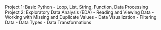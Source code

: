 Project 1: Basic Python - Loop, List, String, Function, Data Processing
Project 2: Exploratory Data Analysis (EDA) 
          - Reading and Viewing Data
          - Working with Missing and Duplicate Values
          - Data Visualization
          - Filtering Data
          - Data Types
          - Data Transformations
